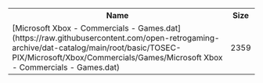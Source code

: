 <table>
<tr><th>Name</th><th>Size</th></tr>
<tr><td>
[Microsoft Xbox - Commercials - Games.dat](https://raw.githubusercontent.com/open-retrogaming-archive/dat-catalog/main/root/basic/TOSEC-PIX/Microsoft/Xbox/Commercials/Games/Microsoft Xbox - Commercials - Games.dat)
</td><td>2359</td></tr>
</table>
